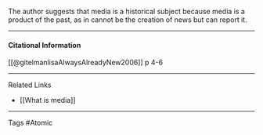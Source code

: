 The author suggests that media is a historical subject because media is a product of the past, as in cannot be the creation of news but can report it.

----------------

#### Citational Information

[[@gitelmanlisaAlwaysAlreadyNew2006]] p 4-6

---------------
Related Links
- [[What is media]]

-----------------------------------------------------

Tags #Atomic 